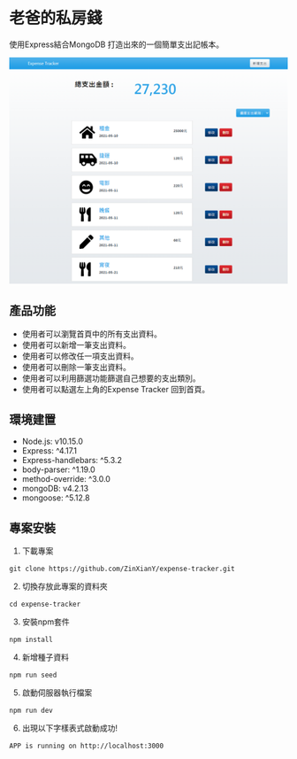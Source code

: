# 老爸的私房錢
使用Express結合MongoDB 打造出來的一個簡單支出記帳本。

![image](/public/expense-tracker.PNG)

## 產品功能
* 使用者可以瀏覽首頁中的所有支出資料。
* 使用者可以新增一筆支出資料。
* 使用者可以修改任一項支出資料。
* 使用者可以刪除一筆支出資料。
* 使用者可以利用篩選功能篩選自己想要的支出類別。
* 使用者可以點選左上角的Expense Tracker 回到首頁。

## 環境建置
* Node.js: v10.15.0
* Express: ^4.17.1
* Express-handlebars: ^5.3.2
* body-parser: ^1.19.0
* method-override: ^3.0.0
* mongoDB: v4.2.13
* mongoose: ^5.12.8

## 專案安裝
1. 下載專案
```
git clone https://github.com/ZinXianY/expense-tracker.git
```

2. 切換存放此專案的資料夾
```
cd expense-tracker
```

3. 安裝npm套件
```
npm install
```

4. 新增種子資料
```
npm run seed
```

5. 啟動伺服器執行檔案
```
npm run dev
```

6. 出現以下字樣表式啟動成功!
```
APP is running on http://localhost:3000
```
